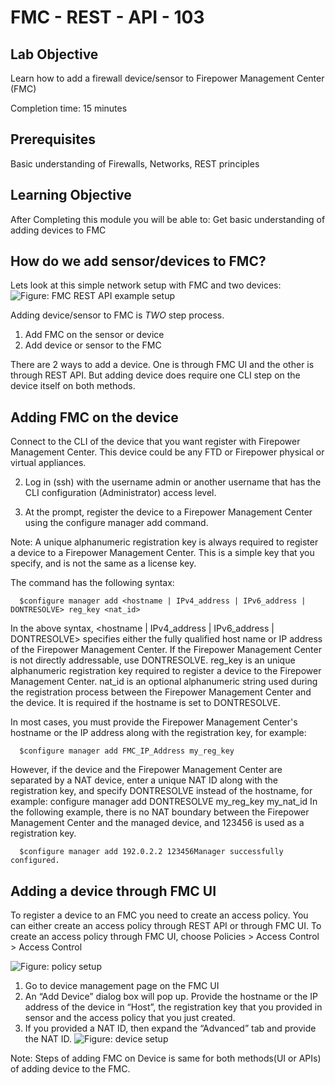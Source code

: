 # FMC - REST - API - 103

## Lab Objective

Learn how to add a firewall device/sensor to Firepower Management Center (FMC)

Completion time: 15 minutes

## Prerequisites
Basic understanding of Firewalls, Networks, REST principles


## Learning Objective
After Completing this module you will be able to:
Get basic understanding of adding devices to FMC


## How do we add sensor/devices to FMC?
Lets look at this simple network setup with FMC and two devices:
![Figure: FMC REST API example setup](/posts/files/firepower-restapi-103/assets/images/FMC1.png)

Adding device/sensor to FMC is *TWO* step process.

1. Add FMC on the sensor or device
2. Add device or sensor to the FMC

There are 2 ways to add a device. One is through FMC UI and the other is through REST API.
But adding device does require one CLI step on the device itself on both methods.

## Adding FMC on the device
  Connect to the CLI of the device that you want register with Firepower Management Center. This device could be any FTD or Firepower physical or virtual appliances.

2. Log in (ssh) with the username admin or another username that has the CLI configuration (Administrator) access level.

3. At the prompt, register the device to a Firepower Management Center using the configure manager add command.

  Note: A unique alphanumeric registration key is always required to register a device to a Firepower Management Center. This is a simple key that you specify, and is not the same as a license key.

  The command has the following syntax:
```shell
  $configure manager add <hostname | IPv4_address | IPv6_address | DONTRESOLVE> reg_key <nat_id>
```
In the above syntax,
<hostname | IPv4_address | IPv6_address | DONTRESOLVE> specifies either the fully qualified host name or IP address of the Firepower Management Center. If the Firepower Management Center is not directly addressable, use DONTRESOLVE.
reg_key is an unique alphanumeric registration key required to register a device to the Firepower Management Center.
nat_id is an optional alphanumeric string used during the registration process between the Firepower Management Center and the device. It is required if the hostname is set to DONTRESOLVE.

  In most cases, you must provide the Firepower Management Center's hostname or the IP address along with the registration key, for example:
```shell
  $configure manager add FMC_IP_Address my_reg_key
```
  However, if the device and the Firepower Management Center are separated by a NAT device, enter a unique NAT ID along with the registration key, and specify DONTRESOLVE instead of the hostname, for example:
  configure manager add DONTRESOLVE my_reg_key my_nat_id
  In the following example, there is no NAT boundary between the Firepower Management Center and the managed device, and 123456 is used as a registration key.
```shell
  $configure manager add 192.0.2.2 123456Manager successfully configured.
```
## Adding a device through FMC UI
To register a device to an FMC you need to create an access policy. You can either create an access policy through REST API or through FMC UI.
To create an access policy through FMC UI, choose Policies > Access Control > Access Control

![Figure: policy setup](/posts/files/firepower-restapi-103/assets/images/uiimage1.PNG)

  1.	Go to device management page on the FMC UI
  2.	An “Add Device” dialog box will pop up. Provide the hostname or the IP address of the device in “Host”,
      the registration key that you provided in sensor and the access policy that you just created.   
  3.	If you provided a NAT ID, then expand the “Advanced” tab and provide the NAT ID.
![Figure: device setup](/posts/files/firepower-restapi-103/assets/images/firesight-04.png)

Note: Steps of adding FMC on Device is same for both methods(UI or APIs) of adding device to the FMC.
